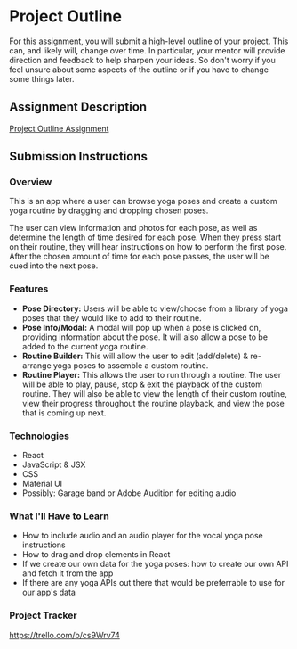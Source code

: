 # Project Outline
For this assignment, you will submit a high-level outline of your project. This can, and likely will, change over time. In particular, your mentor will provide direction and feedback to help sharpen your ideas. So don't worry if you feel unsure about some aspects of the outline or if you have to change some things later.

## Assignment Description
[Project Outline Assignment](https://education.launchcode.org/liftoff/modules/assignments/project-outline)

## Submission Instructions

### Overview
This is an app where a user can browse yoga poses and create a custom yoga routine by dragging and dropping chosen poses. 

The user can view information and photos for each pose, as well as determine the length of time desired for each pose. When they press start on their routine, they will hear instructions on how to perform the first pose. After the chosen amount of time for each pose passes, the user will be cued into the next pose.

### Features
* **Pose Directory:** Users will be able to view/choose from a library of yoga poses that they would like to add to their routine.
* **Pose Info/Modal:** A modal will pop up when a pose is clicked on, providing information about the pose. It will also allow a pose to be added to the current yoga routine. 
* **Routine Builder:** This will allow the user to edit (add/delete) & re-arrange yoga poses to assemble a custom routine.
* **Routine Player:** This allows the user to run through a routine. The user will be able to play, pause, stop & exit the playback of the custom routine. They will also be able to view the length of their custom routine, view their progress throughout the routine playback, and view the pose that is coming up next.

### Technologies
* React
* JavaScript & JSX
* CSS
* Material UI
* Possibly: Garage band or Adobe Audition for editing audio

### What I'll Have to Learn
* How to include audio and an audio player for the vocal yoga pose instructions
* How to drag and drop elements in React
* If we create our own data for the yoga poses: how to create our own API and fetch it from the app
* If there are any yoga APIs out there that would be preferrable to use for our app's data

### Project Tracker
https://trello.com/b/cs9Wrv74
